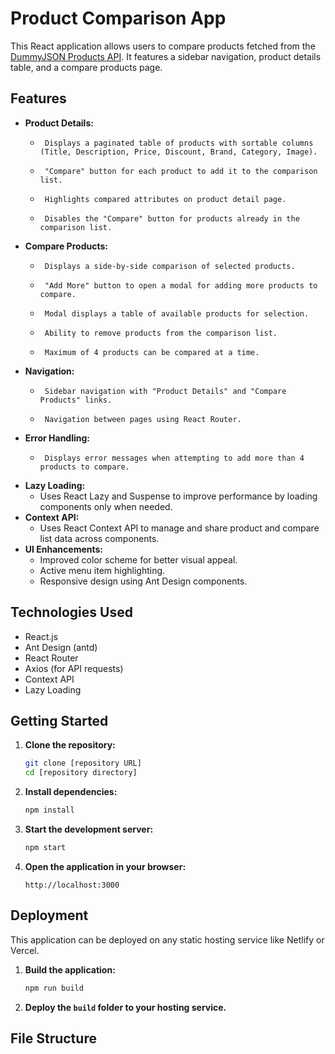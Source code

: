 # Product Comparison App

This React application allows users to compare products fetched from the [DummyJSON Products API](https://dummyjson.com/products). It features a sidebar navigation, product details table, and a compare products page.

## Features

-   **Product Details:**
    -      Displays a paginated table of products with sortable columns (Title, Description, Price, Discount, Brand, Category, Image).
    -      "Compare" button for each product to add it to the comparison list.
    -      Highlights compared attributes on product detail page.
    -      Disables the "Compare" button for products already in the comparison list.
-   **Compare Products:**
    -      Displays a side-by-side comparison of selected products.
    -      "Add More" button to open a modal for adding more products to compare.
    -      Modal displays a table of available products for selection.
    -      Ability to remove products from the comparison list.
    -      Maximum of 4 products can be compared at a time.
-   **Navigation:**
    -      Sidebar navigation with "Product Details" and "Compare Products" links.
    -      Navigation between pages using React Router.
-   **Error Handling:**
    -      Displays error messages when attempting to add more than 4 products to compare.
-   **Lazy Loading:**
    -   Uses React Lazy and Suspense to improve performance by loading components only when needed.
-   **Context API:**
    -   Uses React Context API to manage and share product and compare list data across components.
-   **UI Enhancements:**
    -   Improved color scheme for better visual appeal.
    -   Active menu item highlighting.
    -   Responsive design using Ant Design components.

## Technologies Used

-   React.js
-   Ant Design (antd)
-   React Router
-   Axios (for API requests)
-   Context API
-   Lazy Loading

## Getting Started

1.  **Clone the repository:**

    ```bash
    git clone [repository URL]
    cd [repository directory]
    ```

2.  **Install dependencies:**

    ```bash
    npm install
    ```

3.  **Start the development server:**

    ```bash
    npm start
    ```

4.  **Open the application in your browser:**

    ```
    http://localhost:3000
    ```

## Deployment

This application can be deployed on any static hosting service like Netlify or Vercel.

1.  **Build the application:**

    ```bash
    npm run build
    ```

2.  **Deploy the `build` folder to your hosting service.**

## File Structure
